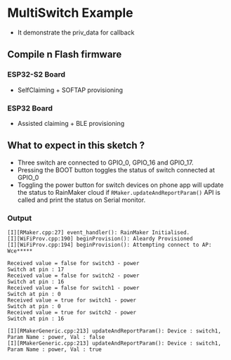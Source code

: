# MultiSwitch Example
- It demonstrate the priv_data for callback

## Compile n Flash firmware

### ESP32-S2 Board
- SelfClaiming + SOFTAP provisioning

### ESP32 Board
- Assisted claiming + BLE provisioning

## What to expect in this sketch ?

- Three switch are connected to GPIO_0, GPIO_16 and GPIO_17.
- Pressing the BOOT button toggles the status of switch connected at GPIO_0
- Toggling the power button for switch devices on phone app will update the status to RainMaker cloud if `RMaker.updateAndReportParam()` API is called and print the status on Serial monitor.

### Output
```
[I][RMaker.cpp:27] event_handler(): RainMaker Initialised.
[I][WiFiProv.cpp:190] beginProvision(): Aleardy Provisioned
[I][WiFiProv.cpp:194] beginProvision(): Attempting connect to AP: Wce*****

Received value = false for switch3 - power
Switch at pin : 17
Received value = false for switch2 - power
Switch at pin : 16
Received value = false for switch1 - power
Switch at pin : 0
Received value = true for switch1 - power
Switch at pin : 0
Received value = true for switch2 - power
Switch at pin : 16

[I][RMakerGeneric.cpp:213] updateAndReportParam(): Device : switch1, Param Name : power, Val : false
[I][RMakerGeneric.cpp:213] updateAndReportParam(): Device : switch1, Param Name : power, Val : true

```

